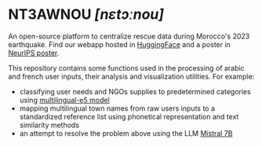 # NT3AWNOU _[nɛtɔːnou]_
An open-source platform to centralize rescue data during Morocco's 2023 earthquake. 
Find our webapp hosted in [HuggingFace](https://huggingface.co/spaces/nt3awnou/Nt3awnou-rescue-map) 
and a poster in [NeurIPS poster](https://sites.google.com/view/northafricansinml/accepted-posters?authuser=0#h.tm1b3h823fta).

This repository contains some functions used in the processing of arabic and french user inputs, their analysis and visualization utilities.
For example:
- classifying user needs and NGOs supplies to predetermined categories using [multilingual-e5 model](https://huggingface.co/intfloat/multilingual-e5-large)
- mapping multilingual town names from raw users inputs to a standardized reference list using phonetical representation and text similarity methods
- an attempt to resolve the problem above using the LLM [Mistral 7B](https://huggingface.co/docs/transformers/main/model_doc/mistral)